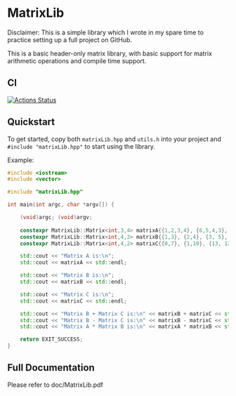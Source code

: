 # MatrixLib

Disclaimer: This is a simple library which I wrote in my spare time to practice setting up a full project on GitHub.

This is a basic header-only matrix library, with basic support for matrix arithmetic operations and compile time support.

## CI
[![Actions Status](https://github.com/timulations/matrixlib/workflows/CMake%20Build,%20Test,%20Codecov%20and%20Doxygen/badge.svg)](https://github.com/timulations/matrixlib/actions/workflows/cmake.yml)

## Quickstart
To get started, copy both `matrixLib.hpp` and `utils.h` into your project and `#include "matrixLib.hpp"` to start using the library.

Example:
```cpp
#include <iostream>
#include <vector>

#include "matrixLib.hpp"

int main(int argc, char *argv[]) {

    (void)argc; (void)argv;
    
    constexpr MatrixLib::Matrix<int,3,4> matrixA{{1,2,3,4}, {6,5,4,3}, {1,3,2,5}};
    constexpr MatrixLib::Matrix<int,4,2> matrixB{{1,3}, {2,4}, {3, 5}, {6,2}};
    constexpr MatrixLib::Matrix<int,4,2> matrixC{{0,7}, {1,10}, {13, 12}, {5,2}};

    std::cout << "Matrix A is:\n";
    std::cout << matrixA << std::endl;

    std::cout << "Matrix B is:\n";
    std::cout << matrixB << std::endl;

    std::cout << "Matrix C is:\n";
    std::cout << matrixC << std::endl;

    std::cout << "Matrix B + Matrix C is:\n" << matrixB + matrixC << std::endl;
    std::cout << "Matrix B - Matrix C is:\n" << matrixB - matrixC << std::endl;
    std::cout << "Matrix A * Matrix B is:\n" << matrixA * matrixB << std::endl;

    return EXIT_SUCCESS;
}
```

## Full Documentation
Please refer to doc/MatrixLib.pdf
